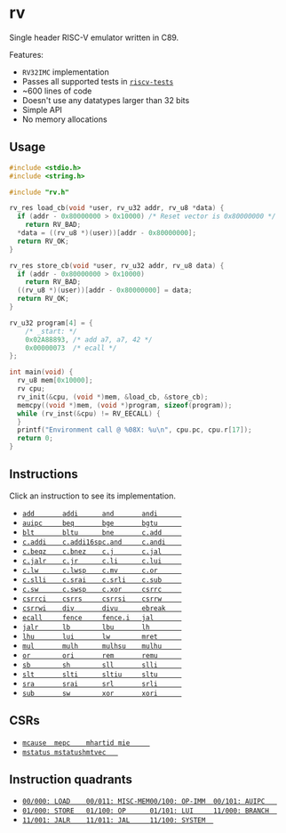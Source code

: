 # rv

Single header RISC-V emulator written in C89.

Features:
- `RV32IMC` implementation
- Passes all supported tests in [`riscv-tests`](https://github.com/riscv/riscv-tests)
- ~600 lines of code
- Doesn't use any datatypes larger than 32 bits
- Simple API
- No memory allocations

## Usage

```c
#include <stdio.h>
#include <string.h>

#include "rv.h"

rv_res load_cb(void *user, rv_u32 addr, rv_u8 *data) {
  if (addr - 0x80000000 > 0x10000) /* Reset vector is 0x80000000 */
    return RV_BAD;
  *data = ((rv_u8 *)(user))[addr - 0x80000000];
  return RV_OK;
}

rv_res store_cb(void *user, rv_u32 addr, rv_u8 data) {
  if (addr - 0x80000000 > 0x10000)
    return RV_BAD;
  ((rv_u8 *)(user))[addr - 0x80000000] = data;
  return RV_OK;
}

rv_u32 program[4] = {
    /* _start: */
    0x02A88893, /* add a7, a7, 42 */
    0x00000073  /* ecall */
};

int main(void) {
  rv_u8 mem[0x10000];
  rv cpu;
  rv_init(&cpu, (void *)mem, &load_cb, &store_cb);
  memcpy((void *)mem, (void *)program, sizeof(program));
  while (rv_inst(&cpu) != RV_EECALL) {
  }
  printf("Environment call @ %08X: %u\n", cpu.pc, cpu.r[17]);
  return 0;
}
```

## Instructions

Click an instruction to see its implementation.

- [`add       `](rv.c#L426)[`addi      `](rv.c#L426)[`and       `](rv.c#L440)[`andi      `](rv.c#L440)
- [`auipc     `](rv.c#L512)[`beq       `](rv.c#L382)[`bge       `](rv.c#L385)[`bgtu      `](rv.c#L387)
- [`blt       `](rv.c#L384)[`bltu      `](rv.c#L386)[`bne       `](rv.c#L383)[`c.add     `](rv.c#L297)
- [`c.addi    `](rv.c#L238)[`c.addi16sp`](rv.c#L245)[`c.and     `](rv.c#L266)[`c.andi    `](rv.c#L257)
- [`c.beqz    `](rv.c#L276)[`c.bnez    `](rv.c#L278)[`c.j       `](rv.c#L274)[`c.jal     `](rv.c#L240)
- [`c.jalr    `](rv.c#L294)[`c.jr      `](rv.c#L289)[`c.li      `](rv.c#L242)[`c.lui     `](rv.c#L247)
- [`c.lw      `](rv.c#L230)[`c.lwsp    `](rv.c#L286)[`c.mv      `](rv.c#L291)[`c.or      `](rv.c#L264)
- [`c.slli    `](rv.c#L284)[`c.srai    `](rv.c#L255)[`c.srli    `](rv.c#L253)[`c.sub     `](rv.c#L260)
- [`c.sw      `](rv.c#L232)[`c.swsp    `](rv.c#L299)[`c.xor     `](rv.c#L262)[`csrrc     `](rv.c#L488)
- [`csrrci    `](rv.c#L488)[`csrrs     `](rv.c#L482)[`csrrsi    `](rv.c#L482)[`csrrw     `](rv.c#L473)
- [`csrrwi    `](rv.c#L473)[`div       `](rv.c#L458)[`divu      `](rv.c#L460)[`ebreak    `](rv.c#L501)
- [`ecall     `](rv.c#L498)[`fence     `](rv.c#L404)[`fence.i   `](rv.c#L408)[`jal       `](rv.c#L412)
- [`jalr      `](rv.c#L397)[`lb        `](rv.c#L332)[`lbu       `](rv.c#L340)[`lh        `](rv.c#L335)
- [`lhu       `](rv.c#L343)[`lui       `](rv.c#L514)[`lw        `](rv.c#L338)[`mret      `](rv.c#L496)
- [`mul       `](rv.c#L445)[`mulh      `](rv.c#L445)[`mulhsu    `](rv.c#L445)[`mulhu     `](rv.c#L445)
- [`or        `](rv.c#L438)[`ori       `](rv.c#L438)[`rem       `](rv.c#L462)[`remu      `](rv.c#L464)
- [`sb        `](rv.c#L363)[`sh        `](rv.c#L365)[`sll       `](rv.c#L428)[`slli      `](rv.c#L428)
- [`slt       `](rv.c#L430)[`slti      `](rv.c#L430)[`sltiu     `](rv.c#L432)[`sltu      `](rv.c#L432)
- [`sra       `](rv.c#L436)[`srai      `](rv.c#L436)[`srl       `](rv.c#L436)[`srli      `](rv.c#L436)
- [`sub       `](rv.c#L426)[`sw        `](rv.c#L367)[`xor       `](rv.c#L434)[`xori      `](rv.c#L434)

## CSRs

- [`mcause  `](rv.c#L112)[`mepc    `](rv.c#L110)[`mhartid `](rv.c#L100)[`mie     `](rv.c#L104)
- [`mstatus `](rv.c#L106)[`mstatush`](rv.c#L108)[`mtvec   `](rv.c#L102)

## Instruction quadrants
- [`00/000: LOAD    `](rv.c#L324)[`00/011: MISC-MEM`](rv.c#L403)[`00/100: OP-IMM  `](rv.c#L417)[`00/101: AUIPC   `](rv.c#L511)
- [`01/000: STORE   `](rv.c#L356)[`01/100: OP      `](rv.c#L418)[`01/101: LUI     `](rv.c#L513)[`11/000: BRANCH  `](rv.c#L377)
- [`11/001: JALR    `](rv.c#L396)[`11/011: JAL     `](rv.c#L411)[`11/100: SYSTEM  `](rv.c#L470)
